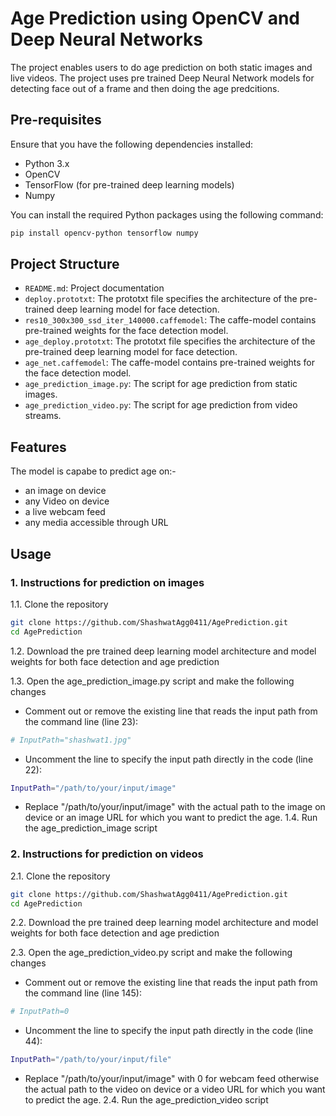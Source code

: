 
# Age Prediction using OpenCV and Deep Neural Networks

The project enables users to do age prediction on both static images and live videos. The project uses pre trained Deep Neural Network models for detecting face out of a frame and then doing the age predcitions.


## Pre-requisites

Ensure that you have the following dependencies installed:

* Python 3.x
* OpenCV
* TensorFlow (for pre-trained deep learning models)
* Numpy

You can install the required Python packages using the following command:

```bash
pip install opencv-python tensorflow numpy
```




## Project Structure

* `README.md`: Project documentation
* `deploy.prototxt`: The prototxt file specifies the architecture of the pre-trained deep learning model for face detection.
* `res10_300x300_ssd_iter_140000.caffemodel`: The caffe-model contains pre-trained weights for the face detection model.
* `age_deploy.prototxt`: The prototxt file specifies the architecture of the pre-trained deep learning model for face detection.
* `age_net.caffemodel`: The caffe-model contains pre-trained weights for the face detection model.
* `age_prediction_image.py`: The script for age prediction from static images.
* `age_prediction_video.py`: The script for age prediction from video streams.
## Features

The model is capabe to predict age on:-

- an image on device
- any Video on device
- a live webcam feed 
- any media accessible through URL


## Usage
### 1. Instructions for prediction on images

1.1. Clone the repository
```bash
git clone https://github.com/ShashwatAgg0411/AgePrediction.git
cd AgePrediction
```
1.2. Download the pre trained deep learning model architecture and model weights for both face detection and age prediction

1.3. Open the age_prediction_image.py script and make the following changes

* Comment out or remove the existing line that reads the input path from the command line (line 23):
```bash
# InputPath="shashwat1.jpg"
```
* Uncomment the line to specify the input path directly in the code (line 22):
```bash
InputPath="/path/to/your/input/image"
```
* Replace "/path/to/your/input/image" with the actual path to the image on device or an image URL for which you want to predict the age.
1.4.  Run the age_prediction_image script

### 2. Instructions for prediction on videos

2.1. Clone the repository
```bash
git clone https://github.com/ShashwatAgg0411/AgePrediction.git
cd AgePrediction
```
2.2. Download the pre trained deep learning model architecture and model weights for both face detection and age prediction

2.3. Open the age_prediction_video.py script and make the following changes

* Comment out or remove the existing line that reads the input path from the command line (line 145):
```bash
# InputPath=0
```
* Uncomment the line to specify the input path directly in the code (line 44):
```bash
InputPath="/path/to/your/input/file"
```
* Replace "/path/to/your/input/image" with 0 for webcam feed otherwise the actual path to the video on device or a video URL for which you want to predict the age.
2.4. Run the age_prediction_video script






